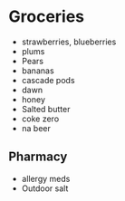 
# Groceries

- strawberries, blueberries
- plums
- Pears
- bananas
- cascade pods
- dawn
- honey
- Salted butter
- coke zero
- na beer

## Pharmacy

- allergy meds
- Outdoor salt

